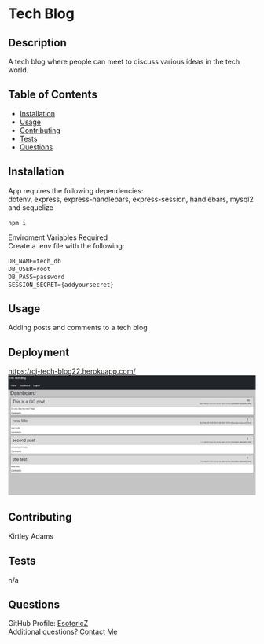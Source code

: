 # Tech Blog

## Description 
A tech blog where people can meet to discuss various ideas in the tech world.

## Table of Contents
- [Installation](#Installation)
- [Usage](#Usage)
- [Contributing](#Contributing)
- [Tests](#Tests)
- [Questions](#Questions)

## Installation
App requires the following dependencies:  
dotenv, express, express-handlebars, express-session, handlebars, mysql2 and sequelize  
  
```
npm i
```
  
Enviroment Variables Required  
Create a .env file with the following:  
```
DB_NAME=tech_db
DB_USER=root
DB_PASS=password
SESSION_SECRET={addyoursecret}
```  
      
## Usage
Adding posts and comments to a tech blog  

## Deployment
https://cj-tech-blog22.herokuapp.com/  
![Alt text](/public/images/homepage.png?raw=true "Screenshot")  

## Contributing 
Kirtley Adams

## Tests
n/a

## Questions
GitHub Profile: [EsotericZ](https://www.github.com/EsotericZ)  
Additional questions? [Contact Me](mailto:cjsand03@gmail.com)